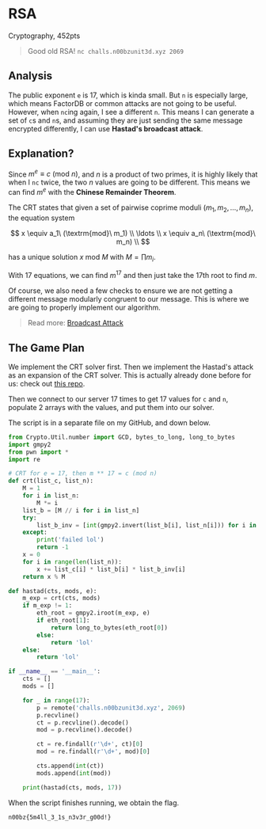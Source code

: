 # RSA

Cryptography, 452pts

> Good old RSA! `nc challs.n00bzunit3d.xyz 2069`

## Analysis

The public exponent `e` is 17, which is kinda small. But `n` is especially large, which means FactorDB or common attacks are not going to be useful. However, when `nc`ing again, I see a different `n`. This means I can generate a set of `c`s and `n`s, and assuming they are just sending the same message encrypted differently, I can use **Hastad's broadcast attack**. 

## Explanation?

Since $m^e \equiv c\ (\textrm{mod}\ n)$, and $n$ is a product of two primes, it is highly likely that when I `nc` twice, the two $n$ values are going to be different. This means we can find $m^e$ with the **Chinese Remainder Theorem**.

The CRT states that given a set of pairwise coprime moduli $(m_1, m_2, \ldots, m_n)$, the equation system

$$
x \equiv a_1\ (\textrm{mod}\ m_1) \\
\ldots \\
x \equiv a_n\ (\textrm{mod}\ m_n) \\
$$

has a unique solution $x\ \textrm{mod}\ M$ with $M = \prod m_i$.

With 17 equations, we can find $m^{17}$ and then just take the 17th root to find $m$.

Of course, we also need a few checks to ensure we are not getting a different message modularly congruent to our message. This is where we are going to properly implement our algorithm.

> Read more: [Broadcast Attack](https://en.wikipedia.org/wiki/Coppersmith's_attack#Håstad's_broadcast_attack)

## The Game Plan

We implement the CRT solver first. Then we implement the Hastad's attack as an expansion of the CRT solver. This is actually already done before for us: check out [this repo](https://github.com/ashutosh1206/Crypton.git).

Then we connect to our server 17 times to get 17 values for `c` and `n`, populate 2 arrays with the values, and put them into our solver. 

The script is in a separate file on my GitHub, and down below.

```python
from Crypto.Util.number import GCD, bytes_to_long, long_to_bytes
import gmpy2
from pwn import *
import re

# CRT for e = 17, then m ** 17 = c (mod n)
def crt(list_c, list_n):
    M = 1
    for i in list_n:
        M *= i
    list_b = [M // i for i in list_n]
    try:
        list_b_inv = [int(gmpy2.invert(list_b[i], list_n[i])) for i in range(len(list_n))]
    except:
        print('failed lol')
        return -1
    x = 0
    for i in range(len(list_n)):
        x += list_c[i] * list_b[i] * list_b_inv[i]
    return x % M

def hastad(cts, mods, e):
    m_exp = crt(cts, mods)
    if m_exp != 1:
        eth_root = gmpy2.iroot(m_exp, e)
        if eth_root[1]:
            return long_to_bytes(eth_root[0])
        else:
            return 'lol'
    else:
        return 'lol'

if __name__ == '__main__':
    cts = []
    mods = []

    for _ in range(17):
        p = remote('challs.n00bzunit3d.xyz', 2069)
        p.recvline()
        ct = p.recvline().decode()
        mod = p.recvline().decode()

        ct = re.findall(r'\d+', ct)[0]
        mod = re.findall(r'\d+', mod)[0]

        cts.append(int(ct))
        mods.append(int(mod))

    print(hastad(cts, mods, 17))
```

When the script finishes running, we obtain the flag.

`n00bz{5m4ll_3_1s_n3v3r_g00d!}`